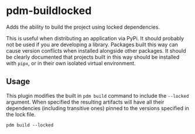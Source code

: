 # pdm-buildlocked

Adds the ability to build the project using locked dependencies.

This is useful when distributing an application via PyPi. It should probably not be
used if you are developing a library. Packages built this way can cause version 
conflicts when installed alongside other packages. It should be clearly documented that
projects built in this way should be installed with `pipx`, or in their own isolated
virtual environment.

## Usage
This plugin modifies the built in `pdm build` command to include the `--locked` argument. 
When specified the resulting artifacts will have all their dependencies (including 
transitive ones) pinned to the versions specified in the lock file.

`pdm build --locked`
